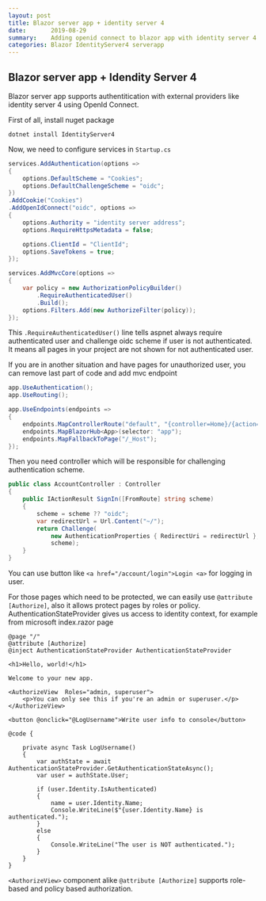 ```yaml
---
layout: post
title: Blazor server app + identity server 4
date:       2019-08-29
summary:    Adding openid connect to blazor app with identity server 4
categories: Blazor IdentityServer4 serverapp
---
```


## Blazor server app + Idendity Server 4

Blazor server app supports authentitication with external providers like identity server 4 using OpenId Connect.

First of all, install nuget package

```console
dotnet install IdentityServer4
```

Now, we need to configure services in `Startup.cs`

```csharp
services.AddAuthentication(options =>
{
    options.DefaultScheme = "Cookies";
    options.DefaultChallengeScheme = "oidc";
})
.AddCookie("Cookies")
.AddOpenIdConnect("oidc", options =>
{
    options.Authority = "identity server address";
    options.RequireHttpsMetadata = false;

    options.ClientId = "ClientId";
    options.SaveTokens = true;
});

services.AddMvcCore(options =>
{
    var policy = new AuthorizationPolicyBuilder()
        .RequireAuthenticatedUser()
        .Build();
    options.Filters.Add(new AuthorizeFilter(policy));
});
```

This `.RequireAuthenticatedUser()` line tells aspnet always require authenticated user and challenge oidc scheme if user is not authenticated. It means all pages in your project are not shown for not authenticated user.

If you are in another situation and have pages for unauthorized user, you can remove last part of code and add mvc endpoint

```csharp
app.UseAuthentication();
app.UseRouting();

app.UseEndpoints(endpoints =>
{
    endpoints.MapControllerRoute("default", "{controller=Home}/{action=Index}/{id?}"); //adds mvc endpoint
    endpoints.MapBlazorHub<App>(selector: "app");
    endpoints.MapFallbackToPage("/_Host");
});
```

Then you need controller which will be responsible for challenging authentication scheme.

```csharp
public class AccountController : Controller
{
    public IActionResult SignIn([FromRoute] string scheme)
    {
        scheme = scheme ?? "oidc";
        var redirectUrl = Url.Content("~/");
        return Challenge(
            new AuthenticationProperties { RedirectUri = redirectUrl },
            scheme);
    }
}
```

You can use button like `<a href="/account/login">Login <a>` for logging in user.

For those pages which need to be protected, we can easily use `@attribute [Authorize]`, also it allows protect pages by roles or policy.
AuthenticationStateProvider gives us access to identity context, for example from microsoft index.razor page

```razor
@page "/"
@attribute [Authorize]
@inject AuthenticationStateProvider AuthenticationStateProvider

<h1>Hello, world!</h1>

Welcome to your new app.

<AuthorizeView  Roles="admin, superuser">
    <p>You can only see this if you're an admin or superuser.</p>
</AuthorizeView>

<button @onclick="@LogUsername">Write user info to console</button>

@code {

    private async Task LogUsername()
    {
        var authState = await AuthenticationStateProvider.GetAuthenticationStateAsync();
        var user = authState.User;

        if (user.Identity.IsAuthenticated)
        {
            name = user.Identity.Name;
            Console.WriteLine($"{user.Identity.Name} is authenticated.");
        }
        else
        {
            Console.WriteLine("The user is NOT authenticated.");
        }
    }
}
```

`<AuthorizeView>` component alike `@attribute [Authorize]` supports role-based and policy based authorization.

